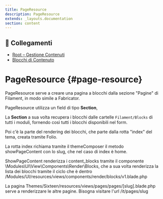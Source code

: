 ```yaml
---
title: PageResource
description: PageResource
extends: _layouts.documentation
section: content
---
```


## 🔗 Collegamenti
- [Root – Gestione Contenuti](../../../project_docs/page-content-management.md)
- [Blocchi di Contenuto](blocks.md)

# PageResource {#page-resource}

PageResource serve a creare una pagina a blocchi dalla sezione "Pagine" di Filament, in modo simile a Fabricator.

PageResource utilizza un field di tipo **Section**,

La **Section** a sua volta recupera i blocchi dalle cartelle `Filament/Blocks` di tutti i moduli,
fornendo così tutti i blocchi disponibili nel form.

Poi c'è la parte del rendering dei blocchi, che parte dalla rotta "index" del tema, creata tramite Folio.

La rotta index richiama tramite il themeComposer il metodo showPageContent con lo slug, che nel caso di index è home.

ShowPageContent renderizza i content_blocks tramite il componente \Modules\UI\View\Components\Render\Blocks,
che a sua volta renderizza la lista dei blocchi tramite il ciclo che è dentro /Modules/UI/resources/views/components/render/blocks/v1.blade.php

La pagina Themes/Sixteen/resources/views/pages/pages/[slug].blade.php serve a renderizzare le altre pagine. Bisogna visitare l'url /it/pages/slug
